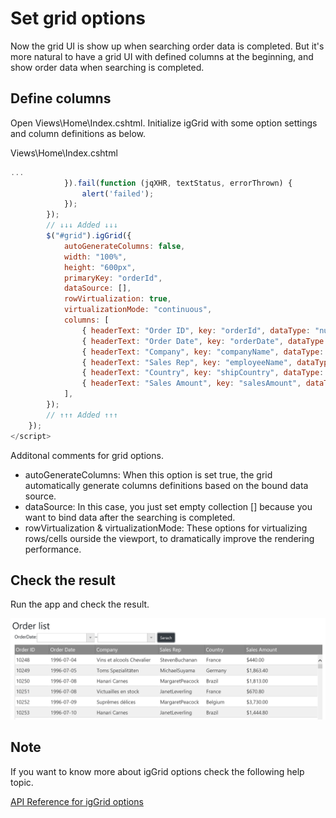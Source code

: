 # Set grid options

Now the grid UI is show up when searching order data is completed. But it's more natural to have a grid UI with defined columns at the beginning, and show order data when searching is completed.

## Define columns 
Open Views\\Home\\Index.cshtml. Initialize igGrid with some option settings and column definitions as below.

Views\\Home\\Index.cshtml

```js
...
            }).fail(function (jqXHR, textStatus, errorThrown) {
                alert('failed');
            });
        });     
        // ↓↓↓ Added ↓↓↓
        $("#grid").igGrid({
            autoGenerateColumns: false,
            width: "100%",
            height: "600px",
            primaryKey: "orderId",
            dataSource: [],
            rowVirtualization: true,
            virtualizationMode: "continuous",
            columns: [
                { headerText: "Order ID", key: "orderId", dataType: "number", width: "120px" },
                { headerText: "Order Date", key: "orderDate", dataType: "date", width: "160px", format: "yyyy-MM-dd" },
                { headerText: "Company", key: "companyName", dataType: "string", width: "220px" },
                { headerText: "Sales Rep", key: "employeeName", dataType: "string", width: "160px" },
                { headerText: "Country", key: "shipCountry", dataType: "string", width: "140px" },
                { headerText: "Sales Amount", key: "salesAmount", dataType: "number", width: "150px", format: "currency" },
            ],
        });
        // ↑↑↑ Added ↑↑↑
    });
</script>
```

Additonal comments for grid options.
- autoGenerateColumns: When this option is set true, the grid automatically generate columns definitions based on the bound data source.
- dataSource: In this case, you just set empty collection [] because you want to bind data after the searching is completed.
- rowVirtualization & virtualizationMode: These options for virtualizing rows/cells ourside the viewport, to dramatically improve the rendering performance.

## Check the result

Run the app and check the result.

![](../assets/03-04-01.png)

## Note
If you want to know more about igGrid options check the following help topic.

[API Reference for igGrid options](https://www.igniteui.com/help/api/2019.1/ui.igdatepicker#options)
